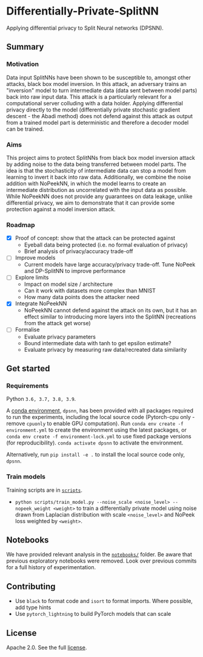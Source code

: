 # Differentially-Private-SplitNN

Applying differential privacy to Split Neural networks (DPSNN).

## Summary

### Motivation

Data input SplitNNs have been shown to be susceptible to,
amongst other attacks,
black box model inversion.
In this attack,
an adversary trains an "inversion" model to
turn intermediate data (data sent between model parts)
back into raw input data.
This attack is a particularly relevant for a computational server
colluding with a data holder.
Applying differential privacy directly to the model
(differentially private stochastic gradient descent - the Abadi method)
does not defend against this attack
as output from a trained model part is deterministic
and therefore a decoder model can be trained.

### Aims

This project aims to protect SplitNNs
from black box model inversion attack
by adding noise to the data being transferred between model parts.
The idea is that the stochasticity of intermediate data can stop a model
from learning to invert it back into raw data.
Additionally,
we combine the noise addition with NoPeekNN,
in which the model learns to create an intermediate distribution
as uncorrelated with the input data as possible.
While NoPeekNN does not provide any guarantees on data leakage,
unlike differential privacy,
we aim to demonstrate that it can provide some protection against
a model inversion attack.

### Roadmap

- [x] Proof of concept: show that the attack can be protected against
    - Eyeball data being protected (i.e. no formal evaluation of privacy)
    - Brief analysis of privacy/accuracy trade-off
- [ ] Improve models
    - Current models have large accuracy/privacy trade-off. Tune NoPeek and DP-SplitNN to improve performance
- [ ] Explore limits
    - Impact on model size / architecture
    - Can it work with datasets more complex than MNIST
    - How many data points does the attacker need
- [x] Integrate NoPeekNN
    - NoPeekNN cannot defend against the attack on its own,
    but it has an effect similar to introducing more layers into the SplitNN
    (recreations from the attack get worse)
- [ ] Formalise
    - Evaluate privacy parameters
    - Bound intermediate data with tanh to get epsilon estimate?
    - Evaluate privacy by measuring raw data/recreated data similarity

## Get started

### Requirements

Python `3.6, 3.7, 3.8, 3.9`.

A [conda environment](./environment.yml),
`dpsnn`,
has been provided with all packages required to run the experiments,
including the local source code
(Pytorch-cpu only - remove `cpuonly` to enable GPU computation).
Run `conda env create -f environment.yml` to create the environment
using the latest packages,
or `conda env create -f environment-lock.yml` to use fixed package versions
(for reproducibility).
`conda activate dpsnn` to activate the environment.

Alternatively,
run `pip install -e .` to install the local source code only,
`dpsnn`.

### Train models

Training scripts are in [`scripts`](./scripts).

- `python scripts/train_model.py --noise_scale <noise_level> --nopeek_weight <weight>` to train a differentially private model
using noise drawn from Laplacian distribution with scale `<noise_level>` and NoPeek loss weighted by `<weight>`.


## Notebooks

We have provided relevant analysis in the [`notebooks/`](notebooks) folder.
Be aware that previous exploratory notebooks were removed.
Look over previous commits for a full history of experimentation.

## Contributing

- Use `black` to format code
and `isort` to format imports.
Where possible,
add type hints
- Use `pytorch_lightning` to build PyTorch models that can scale

## License

Apache 2.0. See the full [license](LICENSE).
